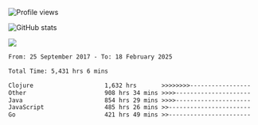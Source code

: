 ![Profile views](https://komarev.com/ghpvc/?username=liuchong)

![GitHub stats](https://github-readme-stats.vercel.app/api?username=liuchong&show_icons=true)

<img src="https://cr-skills-chart-widget.azurewebsites.net/api/api?username=liuchong&skills=C%23,Java,JavaScript,Python,Go,Rust&show-other-skills=true"/>

<!--START_SECTION:waka-->

```txt
From: 25 September 2017 - To: 18 February 2025

Total Time: 5,431 hrs 6 mins

Clojure                    1,632 hrs       >>>>>>>>-----------------   30.05 %
Other                      908 hrs 34 mins >>>>---------------------   16.73 %
Java                       854 hrs 29 mins >>>>---------------------   15.73 %
JavaScript                 485 hrs 26 mins >>-----------------------   08.94 %
Go                         421 hrs 49 mins >>-----------------------   07.77 %
```

<!--END_SECTION:waka-->
